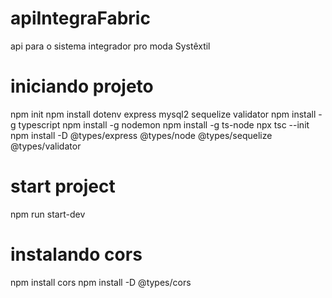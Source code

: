 # apiIntegraFabric
api para o sistema integrador pro moda Systêxtil

# iniciando projeto
npm init
npm install dotenv express mysql2 sequelize validator
npm install -g typescript
npm install -g nodemon
npm install -g ts-node
npx tsc --init
npm install -D @types/express @types/node @types/sequelize @types/validator
# start  project
npm run start-dev

# instalando cors
npm install cors
npm install -D @types/cors